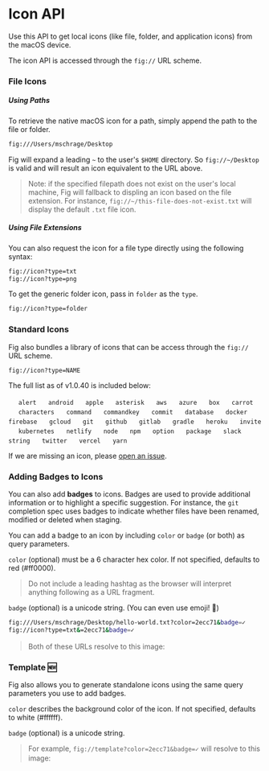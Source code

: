 # Icon API

Use this API to get local icons (like file, folder, and application icons) from the macOS device.

The icon API is accessed through the `fig://` URL scheme. 

### File Icons

##### Using Paths
To retrieve the native macOS icon for a path, simply append the path to the file or folder.

```bash
fig:///Users/mschrage/Desktop
```

Fig will expand a leading `~` to the user's `$HOME` directory. So `fig://~/Desktop` is valid and will result an icon equivalent to the URL above. 

> Note: if the specified filepath does not exist on the user's local machine, Fig will fallback to displing an icon based on the file extension. For instance, `fig://~/this-file-does-not-exist.txt` will display the default `.txt` file icon.


##### Using File Extensions

You can also request the icon for a file type directly using the following syntax:
```bash
fig://icon?type=txt
fig://icon?type=png
``` 

To get the generic folder icon, pass in `folder` as the `type`. 
```bash
fig://icon?type=folder
```
### Standard Icons

Fig also bundles a library of icons that can be access through the `fig://` URL scheme. 

`fig://icon?type=NAME` 

The full list as of v1.0.40 is included below:

<img width="16px" height="16px" src="/docAssets/autocomplete/icons/alert.png"> `alert`
<img width="16px" height="16px" src="/docAssets/autocomplete/icons/android.png"> `android`
<img width="16px" height="16px" src="/docAssets/autocomplete/icons/apple.png"> `apple`
<img width="16px" height="16px" src="/docAssets/autocomplete/icons/astrix.png"> `asterisk`
<img width="16px" height="16px" src="/docAssets/autocomplete/icons/aws.png"> `aws`
<img width="16px" height="16px" src="/docAssets/autocomplete/icons/azure.png"> `azure`
<img width="16px" height="16px" src="/docAssets/autocomplete/icons/box.png"> `box`
<img width="16px" height="16px" src="/docAssets/autocomplete/icons/carrot.png"> `carrot`
<img width="16px" height="16px" src="/docAssets/autocomplete/icons/characters.png"> `characters`
<img width="16px" height="16px" src="/docAssets/autocomplete/icons/command.png"> `command`
<img width="16px" height="16px" src="/docAssets/autocomplete/icons/commandkey.png"> `commandkey`
<img width="16px" height="16px" src="/docAssets/autocomplete/icons/commit.png"> `commit`
<img width="16px" height="16px" src="/docAssets/autocomplete/icons/database.png"> `database`
<img width="16px" height="16px" src="/docAssets/autocomplete/icons/docker.png"> `docker`
<img width="16px" height="16px" src="/docAssets/autocomplete/icons/firebase.png"> `firebase`
<img width="16px" height="16px" src="/docAssets/autocomplete/icons/gcloud.png"> `gcloud`
<img width="16px" height="16px" src="/docAssets/autocomplete/icons/git.png"> `git`
<img width="16px" height="16px" src="/docAssets/autocomplete/icons/github.png"> `github`
<img width="16px" height="16px" src="/docAssets/autocomplete/icons/gitlab.png"> `gitlab`
<img width="16px" height="16px" src="/docAssets/autocomplete/icons/gradle.png"> `gradle`
<img width="16px" height="16px" src="/docAssets/autocomplete/icons/heroku.png"> `heroku`
<img width="16px" height="16px" src="/docAssets/autocomplete/icons/invite.png"> `invite`
<img width="16px" height="16px" src="/docAssets/autocomplete/icons/kubernetes.png"> `kubernetes`
<img width="16px" height="16px" src="/docAssets/autocomplete/icons/netlify.png"> `netlify`
<img width="16px" height="16px" src="/docAssets/autocomplete/icons/node.png"> `node`
<img width="16px" height="16px" src="/docAssets/autocomplete/icons/npm.png"> `npm`
<img width="16px" height="16px" src="/docAssets/autocomplete/icons/option.png"> `option`
<img width="16px" height="16px" src="/docAssets/autocomplete/icons/package.png"> `package`
<img width="16px" height="16px" src="/docAssets/autocomplete/icons/slack.png"> `slack`
<img width="16px" height="16px" src="/docAssets/autocomplete/icons/string.png"> `string`
<img width="16px" height="16px" src="/docAssets/autocomplete/icons/twitter.png"> `twitter`
<img width="16px" height="16px" src="/docAssets/autocomplete/icons/vercel.png"> `vercel`
<img width="16px" height="16px" src="/docAssets/autocomplete/icons/yarn.png"> `yarn`

If we are missing an icon, please [open an issue](https://github.com/withfig/fig).

### Adding Badges to Icons

You can also add **badges** to icons. Badges are used to provide additional information or to highlight a specific suggestion. For instance, the `git` completion spec uses badges to indicate whether files have been renamed, modified or deleted when staging.

You can add a badge to an icon by including `color` or `badge` (or both) as query parameters. 

`color` (optional) must be a 6 character hex color. If not specified, defaults to red (#ff0000).

> Do not include a leading hashtag as the browser will interpret anything following as a URL fragment. 

`badge` (optional) is a unicode string. (You can even use emoji! 🎉)



```bash
fig:///Users/mschrage/Desktop/hello-world.txt?color=2ecc71&badge=✓
fig://icon?type=txt&=2ecc71&badge=✓
```
> Both of these URLs resolve to this image: 
> <img width="16px" height="16px" src="/docAssets/autocomplete/icons/txt-with-check.png">


### Template 🆕

Fig also allows you to generate standalone icons using the same query parameters you use to add badges. 

`color` describes the background color of the icon. If not specified, defaults to white (#ffffff).

`badge` (optional) is a unicode string.

> For example, `fig://template?color=2ecc71&badge=✓` will resolve to this image:
> <img width="16px" height="16px" src="/docAssets/autocomplete/icons/template-check.png">
